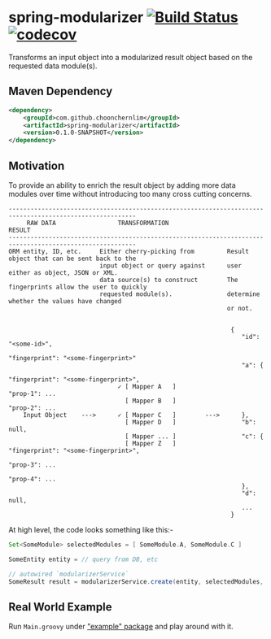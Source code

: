 # spring-modularizer [![Build Status](https://travis-ci.org/choonchernlim/spring-modularizer.svg?branch=master)](https://travis-ci.org/choonchernlim/spring-modularizer) [![codecov](https://codecov.io/gh/choonchernlim/spring-modularizer/branch/master/graph/badge.svg)](https://codecov.io/gh/choonchernlim/spring-modularizer)

Transforms an input object into a modularized result object based on the requested data module(s).

## Maven Dependency

```xml
<dependency>
    <groupId>com.github.choonchernlim</groupId>
    <artifactId>spring-modularizer</artifactId>
    <version>0.1.0-SNAPSHOT</version>
</dependency>
```

## Motivation

To provide an ability to enrich the result object by adding more data modules over time without introducing too many cross cutting concerns.



```text
---------------------------------------------------------------------------------------------------------
     RAW DATA                 TRANSFORMATION                        RESULT
---------------------------------------------------------------------------------------------------------
ORM entity, ID, etc.     Either cherry-picking from         Result object that can be sent back to the 
                         input object or query against      user either as object, JSON or XML.
                         data source(s) to construct        The fingerprints allow the user to quickly 
                         requested module(s).               determine whether the values have changed 
                                                            or not.                                                                   
                                                      
                                                      
                                                             {
                                                                "id": "<some-id>",
                                                                "fingerprint": "<some-fingerprint>"
                                                                "a": {
                                                                    "fingerprint": "<some-fingerprint>",
                              ✓ [ Mapper A   ]                      "prop-1": ...
                                [ Mapper B   ]                      "prop-2": ...
    Input Object    --->      ✓ [ Mapper C   ]        --->      },
                                [ Mapper D   ]                  "b": null,
                                [ Mapper ... ]                  "c": {
                                [ Mapper Z   ]                      "fingerprint": "<some-fingerprint>",
                                                                    "prop-3": ...
                                                                    "prop-4": ...
                                                                },
                                                                "d": null,
                                                                ...
                                                             }
```

At high level, the code looks something like this:- 

```groovy
Set<SomeModule> selectedModules = [ SomeModule.A, SomeModule.C ]

SomeEntity entity = // query from DB, etc

// autowired `modularizerService`
SomeResult result = modularizerService.create(entity, selectedModules, SomeResult)
```
    
## Real World Example

Run `Main.groovy` under ["example" package](src/test/groovy/example) and play around with it.